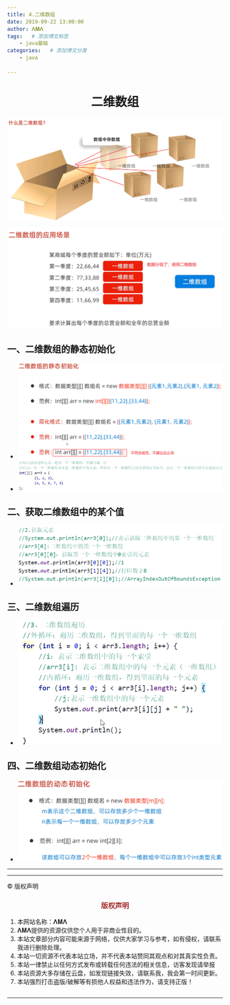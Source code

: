```yaml
---
title: 4.二维数组
date: 2019-09-22 13:00:00
author: 𝚲𝚳𝚲
tags:   # 添加博文标签
	- java基础
categories:   # 添加博文分类
	- java

---
```


<h1><center>二维数组</center></h1>

![image-20240129050713855](https://raw.githubusercontent.com/protonlml/blogimages/master/imgs/202406161042555.png)

![image-20240129050759176](https://raw.githubusercontent.com/protonlml/blogimages/master/imgs/202406161042305.png)

## 一、二维数组的静态初始化

- ![image-20240129045506558](https://raw.githubusercontent.com/protonlml/blogimages/master/imgs/202406161042745.png)
- ![image-20240129045647503](https://raw.githubusercontent.com/protonlml/blogimages/master/imgs/202406161042595.png)

## 二、获取二维数组中的某个值

- ![image-20240129045743484](https://raw.githubusercontent.com/protonlml/blogimages/master/imgs/202406161043505.png)

## 三、二维数组遍历

- ![image-20240129045908411](https://raw.githubusercontent.com/protonlml/blogimages/master/imgs/202406161043875.png)



## 四、二维数组动态初始化

- ![image-20240129045951076](https://raw.githubusercontent.com/protonlml/blogimages/master/imgs/202406161043984.png)





---


----

© 版权声明

<escape>

<div>
    <h3 align="center"  style="color: brown;" >版权声明</h3>
    <table>
   		<tr>
    		<ol>
				<li>本网站名称：𝚲𝚳𝚲</li>
				<li>𝚲𝚳𝚲提供的资源仅供您个人用于非商业性目的。</li>
				<li>本站文章部分内容可能来源于网络，仅供大家学习与参考，如有侵权，请联系我进行删除处理。</li>
				<li>本站一切资源不代表本站立场，并不代表本站赞同其观点和对其真实性负责。</li>
        		<li>本站一律禁止以任何方式发布或转载任何违法的相关信息，访客发现请举报</li> 
        		<li>本站资源大多存储在云盘，如发现链接失效，请联系我，我会第一时间更新。</li>
        		<li>本站强烈打击盗版/破解等有损他人权益和违法作为，请支持正版！</li>  
			</ol>
		</tr>
	</table>
</div>








</escape>

----



